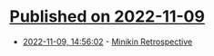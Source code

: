 # [Published on 2022-11-09](index.md)

* [2022-11-09, 14:56:02](https://news.ycombinator.com/item?id=33532430) - [Minikin Retrospective](https://raphlinus.github.io/text/2022/11/08/minikin.html)
